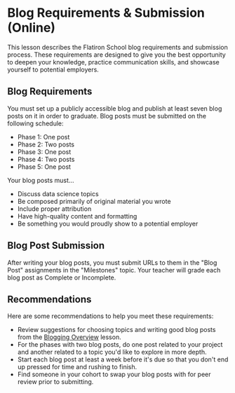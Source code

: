 # Blog Requirements & Submission (Online)

This lesson describes the Flatiron School blog requirements and submission process. These requirements are designed to give you the best opportunity to deepen your knowledge, practice communication skills, and showcase yourself to potential employers.

## Blog Requirements

You must set up a publicly accessible blog and publish at least seven blog posts on it in order to graduate. Blog posts must be submitted on the following schedule:

* Phase 1: One post
* Phase 2: Two posts
* Phase 3: One post
* Phase 4: Two posts
* Phase 5: One post

Your blog posts must...

* Discuss data science topics
* Be composed primarily of original material you wrote
* Include proper attribution
* Have high-quality content and formatting
* Be something you would proudly show to a potential employer

## Blog Post Submission

After writing your blog posts, you must submit URLs to them in the "Blog Post" assignments in the "Milestones" topic. Your teacher will grade each blog post as Complete or Incomplete.

## Recommendations

Here are some recommendations to help you meet these requirements:

* Review suggestions for choosing topics and writing good blog posts from the [Blogging Overview](https://github.com/learn-co-curriculum/dsc-blogging-overview) lesson.
* For the phases with two blog posts, do one post related to your project and another related to a topic you'd like to explore in more depth.
* Start each blog post at least a week before it's due so that you don't end up pressed for time and rushing to finish.
* Find someone in your cohort to swap your blog posts with for peer review prior to submitting.
